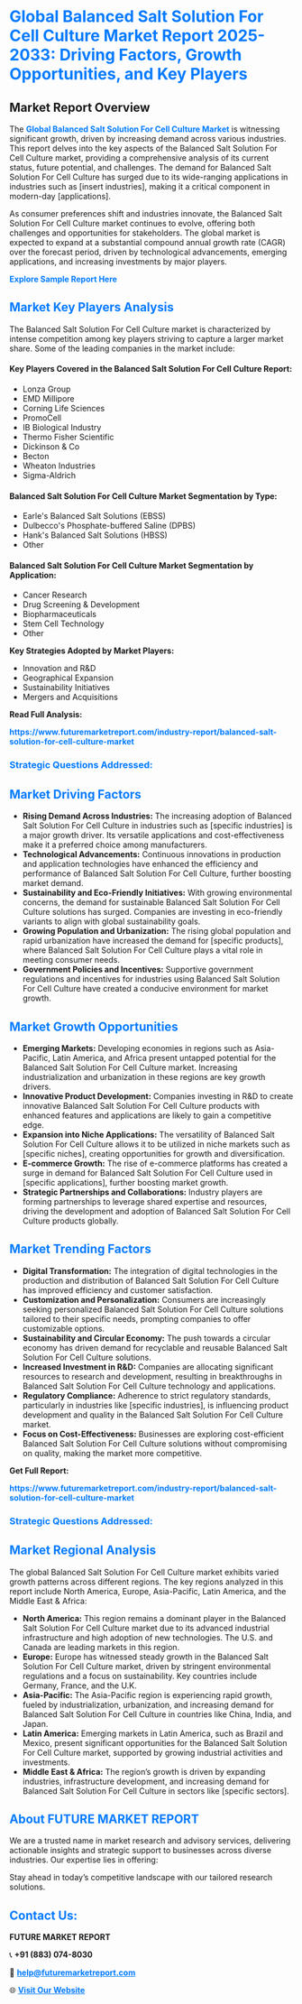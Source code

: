 <h1 style="color: #007BFF;">Global Balanced Salt Solution For Cell Culture Market Report 2025-2033: Driving Factors, Growth Opportunities, and Key Players</h1>

<section id="overview">
<h2>Market Report Overview</h2>
<p>The <a href="https://www.futuremarketreport.com/industry-report/balanced-salt-solution-for-cell-culture-market" style="color: #007BFF; text-decoration: none;"><strong>Global Balanced Salt Solution For Cell Culture Market</strong></a> is witnessing significant growth, driven by increasing demand across various industries. This report delves into the key aspects of the Balanced Salt Solution For Cell Culture market, providing a comprehensive analysis of its current status, future potential, and challenges. The demand for Balanced Salt Solution For Cell Culture has surged due to its wide-ranging applications in industries such as [insert industries], making it a critical component in modern-day [applications].</p>
<p>As consumer preferences shift and industries innovate, the Balanced Salt Solution For Cell Culture market continues to evolve, offering both challenges and opportunities for stakeholders. The global market is expected to expand at a substantial compound annual growth rate (CAGR) over the forecast period, driven by technological advancements, emerging applications, and increasing investments by major players.</p>
</section>

<section id="overview">
<p><a href="https://www.futuremarketreport.com/request-sample/reportId=106321" style="color: #007BFF; text-decoration: none;"><strong>Explore Sample Report Here</strong></a></p>
</section>

<section id="key-players">
<h2 style="color: #007BFF;">Market Key Players Analysis</h2>
<p>The Balanced Salt Solution For Cell Culture market is characterized by intense competition among key players striving to capture a larger market share. Some of the leading companies in the market include:</p>
<h4>Key Players Covered in the Balanced Salt Solution For Cell Culture Report:</h4>
<ul><li>Lonza Group</li><li>EMD Millipore</li><li>Corning Life Sciences</li><li>PromoCell</li><li>IB Biological Industry</li><li>Thermo Fisher Scientific</li><li>Dickinson &amp; Co</li><li>Becton</li><li>Wheaton Industries</li><li>Sigma-Aldrich</li></ul>
<h4>Balanced Salt Solution For Cell Culture Market Segmentation by Type:</h4>
<ul><li>Earle&#039;s Balanced Salt Solutions (EBSS)</li><li>Dulbecco&#039;s Phosphate-buffered Saline (DPBS)</li><li>Hank&#039;s Balanced Salt Solutions (HBSS)</li><li>Other</li></ul>

<h4>Balanced Salt Solution For Cell Culture Market Segmentation by Application:</h4>
<ul><li>Cancer Research</li><li>Drug Screening &amp; Development</li><li>Biopharmaceuticals</li><li>Stem Cell Technology</li><li>Other</li></ul>
<p><strong>Key Strategies Adopted by Market Players:</strong></p>
<ul>
<li>Innovation and R&D</li>
<li>Geographical Expansion</li>
<li>Sustainability Initiatives</li>
<li>Mergers and Acquisitions</li>
</ul>
</section>

<section>
<p><strong>Read Full Analysis: </strong></p><a href="https://www.futuremarketreport.com/industry-report/balanced-salt-solution-for-cell-culture-market" style="color: #007BFF; text-decoration: none;"><strong>https://www.futuremarketreport.com/industry-report/balanced-salt-solution-for-cell-culture-market</strong></a>
<h3 style="color: #007BFF;">Strategic Questions Addressed:</h3>
</section>

<section id="driving-factors">
<h2 style="color: #007BFF;">Market Driving Factors</h2>
<ul>
<li><strong>Rising Demand Across Industries:</strong> The increasing adoption of Balanced Salt Solution For Cell Culture in industries such as [specific industries] is a major growth driver. Its versatile applications and cost-effectiveness make it a preferred choice among manufacturers.</li>
<li><strong>Technological Advancements:</strong> Continuous innovations in production and application technologies have enhanced the efficiency and performance of Balanced Salt Solution For Cell Culture, further boosting market demand.</li>
<li><strong>Sustainability and Eco-Friendly Initiatives:</strong> With growing environmental concerns, the demand for sustainable Balanced Salt Solution For Cell Culture solutions has surged. Companies are investing in eco-friendly variants to align with global sustainability goals.</li>
<li><strong>Growing Population and Urbanization:</strong> The rising global population and rapid urbanization have increased the demand for [specific products], where Balanced Salt Solution For Cell Culture plays a vital role in meeting consumer needs.</li>
<li><strong>Government Policies and Incentives:</strong> Supportive government regulations and incentives for industries using Balanced Salt Solution For Cell Culture have created a conducive environment for market growth.</li>
</ul>
</section>

<section id="growth-opportunities">
<h2 style="color: #007BFF;">Market Growth Opportunities</h2>
<ul>
<li><strong>Emerging Markets:</strong> Developing economies in regions such as Asia-Pacific, Latin America, and Africa present untapped potential for the Balanced Salt Solution For Cell Culture market. Increasing industrialization and urbanization in these regions are key growth drivers.</li>
<li><strong>Innovative Product Development:</strong> Companies investing in R&D to create innovative Balanced Salt Solution For Cell Culture products with enhanced features and applications are likely to gain a competitive edge.</li>
<li><strong>Expansion into Niche Applications:</strong> The versatility of Balanced Salt Solution For Cell Culture allows it to be utilized in niche markets such as [specific niches], creating opportunities for growth and diversification.</li>
<li><strong>E-commerce Growth:</strong> The rise of e-commerce platforms has created a surge in demand for Balanced Salt Solution For Cell Culture used in [specific applications], further boosting market growth.</li>
<li><strong>Strategic Partnerships and Collaborations:</strong> Industry players are forming partnerships to leverage shared expertise and resources, driving the development and adoption of Balanced Salt Solution For Cell Culture products globally.</li>
</ul>
</section>

<section id="trending-factors">
<h2 style="color: #007BFF;">Market Trending Factors</h2>
<ul>
<li><strong>Digital Transformation:</strong> The integration of digital technologies in the production and distribution of Balanced Salt Solution For Cell Culture has improved efficiency and customer satisfaction.</li>
<li><strong>Customization and Personalization:</strong> Consumers are increasingly seeking personalized Balanced Salt Solution For Cell Culture solutions tailored to their specific needs, prompting companies to offer customizable options.</li>
<li><strong>Sustainability and Circular Economy:</strong> The push towards a circular economy has driven demand for recyclable and reusable Balanced Salt Solution For Cell Culture solutions.</li>
<li><strong>Increased Investment in R&D:</strong> Companies are allocating significant resources to research and development, resulting in breakthroughs in Balanced Salt Solution For Cell Culture technology and applications.</li>
<li><strong>Regulatory Compliance:</strong> Adherence to strict regulatory standards, particularly in industries like [specific industries], is influencing product development and quality in the Balanced Salt Solution For Cell Culture market.</li>
<li><strong>Focus on Cost-Effectiveness:</strong> Businesses are exploring cost-efficient Balanced Salt Solution For Cell Culture solutions without compromising on quality, making the market more competitive.</li>
</ul>
</section>

<section>
<p><strong>Get Full Report: </strong></p><a href="https://www.futuremarketreport.com/industry-report/balanced-salt-solution-for-cell-culture-market" style="color: #007BFF; text-decoration: none;"><strong>https://www.futuremarketreport.com/industry-report/balanced-salt-solution-for-cell-culture-market</strong></a>
<h3 style="color: #007BFF;">Strategic Questions Addressed:</h3>
</section>


<section id="regional-analysis">
<h2 style="color: #007BFF;">Market Regional Analysis</h2>
<p>The global Balanced Salt Solution For Cell Culture market exhibits varied growth patterns across different regions. The key regions analyzed in this report include North America, Europe, Asia-Pacific, Latin America, and the Middle East & Africa:</p>
<ul>
<li><strong>North America:</strong> This region remains a dominant player in the Balanced Salt Solution For Cell Culture market due to its advanced industrial infrastructure and high adoption of new technologies. The U.S. and Canada are leading markets in this region.</li>
<li><strong>Europe:</strong> Europe has witnessed steady growth in the Balanced Salt Solution For Cell Culture market, driven by stringent environmental regulations and a focus on sustainability. Key countries include Germany, France, and the U.K.</li>
<li><strong>Asia-Pacific:</strong> The Asia-Pacific region is experiencing rapid growth, fueled by industrialization, urbanization, and increasing demand for Balanced Salt Solution For Cell Culture in countries like China, India, and Japan.</li>
<li><strong>Latin America:</strong> Emerging markets in Latin America, such as Brazil and Mexico, present significant opportunities for the Balanced Salt Solution For Cell Culture market, supported by growing industrial activities and investments.</li>
<li><strong>Middle East & Africa:</strong> The region’s growth is driven by expanding industries, infrastructure development, and increasing demand for Balanced Salt Solution For Cell Culture in sectors like [specific sectors].</li>
</ul>
</section>

<footer>
<h2 style="color: #007BFF;">About FUTURE MARKET REPORT</h2>
<p>We are a trusted name in market research and advisory services, delivering actionable insights and strategic support to businesses across diverse industries. Our expertise lies in offering:</p>

<p>Stay ahead in today’s competitive landscape with our tailored research solutions.</p>

<h2 style="color: #007BFF;">Contact Us:</h2>
<p><strong>FUTURE MARKET REPORT</strong></p>
<p>📞 <strong>+91 (883) 074-8030</strong></p>
<p>📧 <strong><a href="mailto:help@futuremarketreport.com" style="color: #007BFF;">help@futuremarketreport.com</a></strong></p>
<p>🌐 <strong><a href="https://www.futuremarketreport.com/" style="color: #007BFF;">Visit Our Website</a></strong></p>
</footer>